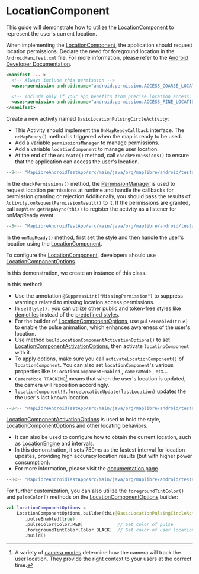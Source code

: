 # LocationComponent

This guide will demonstrate how to utilize the [LocationComponent] to represent the user's current location.


When implementing the [LocationComponent], the application should request location permissions.  Declare the need for foreground location in the `AndroidManifest.xml` file. For more information, please refer to the [Android Developer Documentation].

```xml
<manifest ... >
  <!-- Always include this permission -->
  <uses-permission android:name="android.permission.ACCESS_COARSE_LOCATION" />

  <!-- Include only if your app benefits from precise location access. -->
  <uses-permission android:name="android.permission.ACCESS_FINE_LOCATION" />
</manifest>
```

Create a new activity named `BasicLocationPulsingCircleActivity`:

- This Activity should implement the `OnMapReadyCallback` interface. The `onMapReady()` method is triggered when the map is ready to be used.
- Add a variable `permissionsManager` to manage permissions.
- Add a variable `locationComponent` to manage user location.
- At the end of the `onCreate()` method, call `checkPermissions()` to ensure that the application can access the user's location.

```kotlin
--8<-- "MapLibreAndroidTestApp/src/main/java/org/maplibre/android/testapp/activity/location/BasicLocationPulsingCircleActivity.kt:top"
```

In the `checkPermissions()` method, the [PermissionManager] is used to request location permissions at runtime and handle the callbacks for permission granting or rejection.Additionally, you should pass the results of `Activity.onRequestPermissionResult()` to it. If the permissions are granted, call `mapView.getMapAsync(this)` to register the activity as a listener for onMapReady event.

```kotlin
--8<-- "MapLibreAndroidTestApp/src/main/java/org/maplibre/android/testapp/activity/location/BasicLocationPulsingCircleActivity.kt:permission"

```

In the `onMapReady()` method, first set the style and then handle the user's location using the [LocationComponent].

To configure the [LocationComponent], developers should use [LocationComponentOptions].

In this demonstration, we create an instance of this class.

In this method:

- Use the annotation `@SuppressLint("MissingPermission")` to suppress warnings related to missing location access permissions.
- In `setStyle(),` you can utilize other public and token-free styles like [demotiles] instead of the [predefined styles].
- For the builder of [LocationComponentOptions], use `pulseEnabled(true)` to enable the pulse animation, which enhances awareness of the user's location.
- Use method `buildLocationComponentActivationOptions()` to set [LocationComponentActivationOptions], then activate `locatinoComponent` with it.
- To apply options, make sure you call `activateLocationComponent()` of `locationComponent`. You can also set `locationComponent`'s various properties like `isLocationComponentEnabled` , `cameraMode` , etc...
- `CameraMode.TRACKING`[^1] means that when the user's location is updated, the camera will reposition accordingly.
- `locationComponent!!.forceLocationUpdate(lastLocation)` updates the the user's last known location.

```kotlin
--8<-- "MapLibreAndroidTestApp/src/main/java/org/maplibre/android/testapp/activity/location/BasicLocationPulsingCircleActivity.kt:onMapReady"
```

[LocationComponentActivationOptions] is used to hold the style, [LocationComponentOptions] and other locating behaviors.

- It can also be used to configure how to obtain the current location, such as [LocationEngine] and intervals.
- In this demonstration, it sets 750ms as the fastest interval for location updates, providing high accuracy location results (but with higher power consumption).
- For more information, please visit the [documentation page][LocationComponentActivationOptions].

```kotlin
--8<-- "MapLibreAndroidTestApp/src/main/java/org/maplibre/android/testapp/activity/location/BasicLocationPulsingCircleActivity.kt:LocationComponentActivationOptions"
```

For further customization, you can also utilize the `foregroundTintColor()` and `pulseColor()` methods on the [LocationComponentOptions] builder:

```kotlin
val locationComponentOptions =
    LocationComponentOptions.builder(this@BasicLocationPulsingCircleActivity)
       .pulseEnabled(true)
       .pulseColor(Color.RED)             // Set color of pulse
       .foregroundTintColor(Color.BLACK)  // Set color of user location
       .build()
```

[//]: # (Here is the final results with different color configurations. For the complete content of this demo, please refer to the source code of the [Test App].)

[//]: # ()
[//]: # (<figure markdown="span">)

[//]: # (  ![result]&#40;https://github.com/MapMetrics/mapmetrics-native-sdk/assets/19887090/03dfc87b-111b-4dd0-b4a3-d89e30ed6b63&#41;)

[//]: # (  {{ openmaptiles_caption&#40;&#41; }})

[//]: # (</figure>)


[^1]: A variety of [camera modes] determine how the camera will track the user location.
      They provide the right context to your users at the correct time.

[LocationComponent]: https://maplibre.org/maplibre-native/android/api/-map-libre%20-native%20-android/org.maplibre.android.location/-location-component/index.html
[Android Developer Documentation]: https://developer.android.com/training/location/permissions
[onMapReadyCallback]: https://maplibre.org/maplibre-native/android/api/-map-libre%20-native%20-android/org.maplibre.android.maps/-on-map-ready-callback/index.html
[PermissionManager]: https://maplibre.org/maplibre-native/android/api/-map-libre%20-native%20-android/org.maplibre.android.location.permissions/-permissions-manager/index.html
[LocationComponentOptions]: https://maplibre.org/maplibre-native/android/api/-map-libre%20-native%20-android/org.maplibre.android.location/-location-component-options/index.html
[demotiles]: https://demotiles.maplibre.org/style.json
[predefined styles]: https://github.com/MapMetrics/mapmetrics-native-sdk/tree/main/src/mbgl/util/tile_server_options.cpp
[LocationComponentActivationOptions]: https://maplibre.org/maplibre-native/android/api/-map-libre%20-native%20-android/org.maplibre.android.location/-location-component-activation-options/index.html
[LocationEngine]: https://maplibre.org/maplibre-native/android/api/-map-libre%20-native%20-android/org.maplibre.android.location.engine/-location-engine/index.html
[Test APP]: https://github.com/MapMetrics/mapmetrics-native-sdk/tree/main/platform/android/MapLibreAndroidTestApp/src/main/java/org/maplibre/android/testapp/activity/location/BasicLocationPulsingCircleActivity.kt
[camera modes]: https://maplibre.org/maplibre-native/android/api/-map-libre%20-native%20-android/org.maplibre.android.location.modes/-camera-mode/index.html
